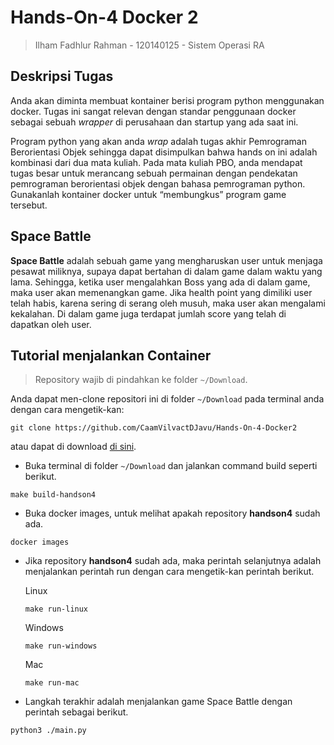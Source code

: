 # Hands-On-4 Docker 2
> Ilham Fadhlur Rahman - 120140125 - Sistem Operasi RA

## Deskripsi Tugas
Anda akan diminta membuat kontainer berisi program python menggunakan docker. Tugas ini sangat relevan dengan standar penggunaan docker sebagai sebuah *wrapper* di perusahaan dan startup yang ada saat ini.

Program python yang akan anda *wrap* adalah tugas akhir Pemrograman Berorientasi Objek sehingga dapat disimpulkan bahwa hands on ini adalah kombinasi dari dua mata kuliah. Pada mata kuliah PBO, anda mendapat tugas besar untuk merancang sebuah permainan dengan pendekatan pemrograman berorientasi objek dengan bahasa pemrograman python. Gunakanlah kontainer docker untuk “membungkus” program game tersebut.

## Space Battle
**Space Battle** adalah sebuah game yang mengharuskan user untuk menjaga pesawat miliknya, supaya dapat bertahan di dalam game dalam waktu yang lama. Sehingga, ketika user mengalahkan Boss yang ada di dalam game, maka user akan memenangkan game. Jika health point yang dimiliki user telah habis, karena sering di serang oleh musuh, maka user akan mengalami kekalahan. Di dalam game juga terdapat jumlah score yang telah di dapatkan oleh user.

## Tutorial menjalankan Container

> Repository wajib di pindahkan ke folder `~/Download`.

Anda dapat men-clone repositori ini di folder `~/Download` pada terminal anda dengan cara mengetik-kan:

```CLI
git clone https://github.com/CaamVilvactDJavu/Hands-On-4-Docker2
```

atau dapat di download [di sini](https://github.com/CaamVilvactDJavu/Hands-On-4-Docker2/archive/refs/heads/main.zip).

- Buka terminal di folder `~/Download` dan jalankan command build seperti berikut.
```CLI
make build-handson4
```
- Buka docker images, untuk melihat apakah repository **handson4** sudah ada.
```CLI
docker images
```
- Jika repository **handson4** sudah ada, maka perintah selanjutnya adalah menjalankan perintah run dengan cara mengetik-kan perintah berikut.

    Linux
    
    ```CLI
    make run-linux
    ```
    Windows
    
    ```CLI
    make run-windows
    ```
    Mac
    ```CLI
    make run-mac
    ```
- Langkah terakhir adalah menjalankan game Space Battle dengan perintah sebagai berikut.
```CLI
python3 ./main.py
```
